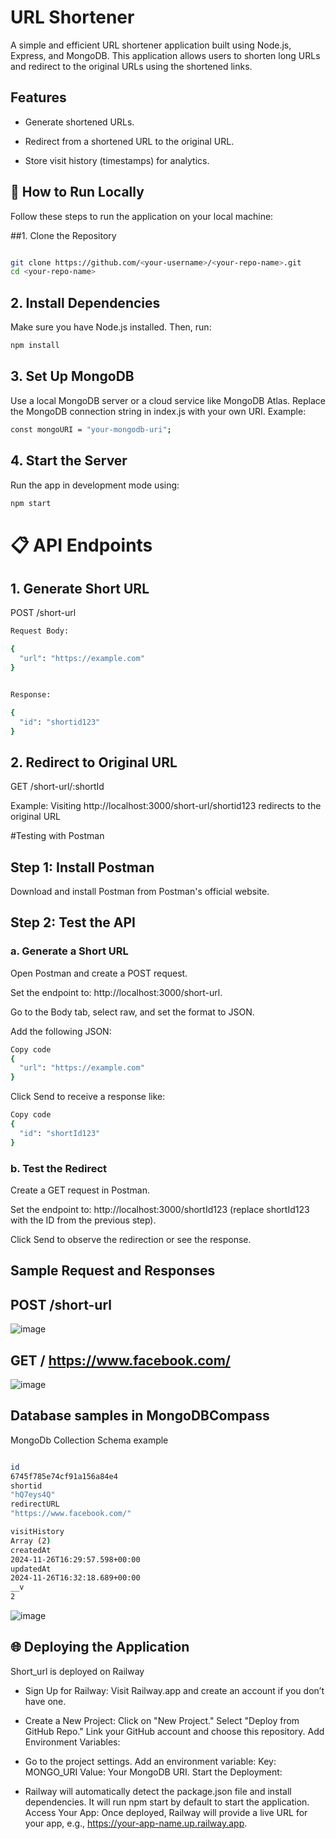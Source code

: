 # URL Shortener

A simple and efficient URL shortener application built using Node.js, Express, and MongoDB. This application allows users to shorten long URLs and redirect to the original URLs using the shortened links.


## Features

- Generate shortened URLs.

- Redirect from a shortened URL to the original URL.

- Store visit history (timestamps) for analytics.

  

## 🚀 How to Run Locally


Follow these steps to run the application on your local machine:


##1. Clone the Repository
```bash

git clone https://github.com/<your-username>/<your-repo-name>.git
cd <your-repo-name>
```


## 2. Install Dependencies

Make sure you have Node.js installed. Then, run:

```bash
npm install
```


## 3. Set Up MongoDB

Use a local MongoDB server or a cloud service like MongoDB Atlas.
Replace the MongoDB connection string in index.js with your own URI. Example:

```bash
const mongoURI = "your-mongodb-uri";
```


## 4. Start the Server

Run the app in development mode using:

```bash
npm start
```




# 📋 API Endpoints

## 1. Generate Short URL
   
POST /short-url
```bash
Request Body:

{
  "url": "https://example.com"
}


Response:

{
  "id": "shortid123"
}

```
## 2. Redirect to Original URL

GET /short-url/:shortId

Example: Visiting http://localhost:3000/short-url/shortid123 redirects to the original URL



#Testing with Postman

## Step 1: Install Postman

Download and install Postman from Postman's official website.


## Step 2: Test the API

### a. Generate a Short URL

Open Postman and create a POST request.

Set the endpoint to: http://localhost:3000/short-url.

Go to the Body tab, select raw, and set the format to JSON.

Add the following JSON:
``` bash
Copy code
{
  "url": "https://example.com"
}
```
Click Send to receive a response like:
```bash
Copy code
{
  "id": "shortId123"
}
```
### b. Test the Redirect

Create a GET request in Postman.

Set the endpoint to: http://localhost:3000/shortId123 (replace shortId123 with the ID from the previous step).

Click Send to observe the redirection or see the response.

## Sample Request and Responses 

## POST  /short-url

![image](https://github.com/user-attachments/assets/ea178405-9b97-4634-915a-87281502ac2d)


## GET  / https://www.facebook.com/

![image](https://github.com/user-attachments/assets/9da71848-c2b3-414b-9b37-3fec3e0ca5ad)


## Database samples in MongoDBCompass

MongoDb Collection Schema example


```bash

id
6745f785e74cf91a156a84e4
shortid
"hQ7eys4Q"
redirectURL
"https://www.facebook.com/"

visitHistory
Array (2)
createdAt
2024-11-26T16:29:57.598+00:00
updatedAt
2024-11-26T16:32:18.689+00:00
__v
2

```

![image](https://github.com/user-attachments/assets/f36edb47-382f-4f16-a250-cf54b9acce62)

## 🌐 Deploying the Application

Short_url is deployed on Railway

- Sign Up for Railway: Visit Railway.app and create an account if you don’t have one.

- Create a New Project: Click on "New Project."
 Select "Deploy from GitHub Repo."
 Link your GitHub account and choose this repository.
 Add Environment Variables:

- Go to the project settings.
 Add an environment variable:
 Key: MONGO_URI
 Value: Your MongoDB URI.
 Start the Deployment:

- Railway will automatically detect the package.json file and install dependencies.
 It will run npm start by default to start the application.
 Access Your App:
 Once deployed, Railway will provide a live URL for your app, e.g., https://your-app-name.up.railway.app.














